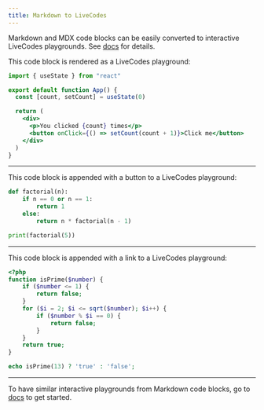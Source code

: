 ```yaml
---
title: Markdown to LiveCodes
---
```


Markdown and MDX code blocks can be easily converted to interactive LiveCodes playgrounds.
See [docs](https://livecodes.io/docs/markdown-to-livecodes) for details.

This code block is rendered as a LiveCodes playground:

```jsx livecodes
import { useState } from "react"

export default function App() {
  const [count, setCount] = useState(0)

  return (
    <div>
      <p>You clicked {count} times</p>
      <button onClick={() => setCount(count + 1)}>Click me</button>
    </div>
  )
}
```

---

This code block is appended with a button to a LiveCodes playground:

```python livecodes render=button console=full
def factorial(n):
    if n == 0 or n == 1:
        return 1
    else:
        return n * factorial(n - 1)

print(factorial(5))
```

---

This code block is appended with a link to a LiveCodes playground:

```php livecodes lang=php-wasm render=link
<?php
function isPrime($number) {
    if ($number <= 1) {
        return false;
    }
    for ($i = 2; $i <= sqrt($number); $i++) {
        if ($number % $i == 0) {
            return false;
        }
    }
    return true;
}

echo isPrime(13) ? 'true' : 'false';
```

---

To have similar interactive playgrounds from Markdown code blocks,
go to [docs](https://livecodes.io/docs/markdown-to-livecodes) to get started.
